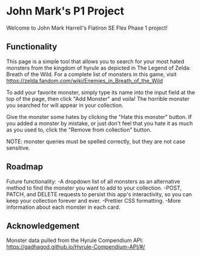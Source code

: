 # John Mark's P1 Project

Welcome to John Mark Harrell's Flatiron SE Flex Phase 1 project!

## Functionality

This page is a simple tool that allows you to search for your most hated monsters from the kingdom of hyrule as depicted in The Legend of Zelda: Breath of the Wild. For a complete list of monsters in this game, visit https://zelda.fandom.com/wiki/Enemies_in_Breath_of_the_Wild

To add your favorite monster, simply type its name into the input field at the top of the page, then click "Add Monster" and voila! The horrible monster you searched for will appear in your collection.

Give the monster some hates by clicking the "Hate this monster" button. If you added a monster by mistake, or just don't feel that you hate it as much as you used to, click the "Remove from collection" button.

NOTE: monster queries must be spelled correctly, but they are not case sensitive.

## Roadmap

Future functionality:
-A dropdown list of all monsters as an alternative method to find the monster you want to add to your collection.
-POST, PATCH, and DELETE requests to persist this app's interactivity, so you can keep your collection forever and ever.
-Prettier CSS formatting.
-More information about each monster in each card.

## Acknowledgement

Monster data pulled from the Hyrule Compendium API: https://gadhagod.github.io/Hyrule-Compendium-API/#/